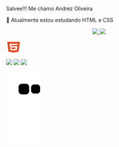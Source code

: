 Salvee!!! Me chamo Andrez Oliveira

🌱 Atualmente estou estudando HTML e CSS

<div align="center">
  <a href="https://github.com/AndrezOL">
  <img height="180em" src="https://github-readme-stats.vercel.app/api?username=AndrezOL&show_icons=true&theme=gotham&include_all_commits=true&count_private=true"/>
  <img height="180em" src="https://github-readme-stats.vercel.app/api/top-langs/?username=AndrezOL&layout=compact&langs_count=7&theme=gotham"/>
</div>
  
<div style="display: inline_block"><br>
  <img align="center" alt="Andrez-HTML" height="30" width="40" src="https://raw.githubusercontent.com/devicons/devicon/master/icons/html5/html5-plain.svg">
</div>
  
<br>
  
 <div>
   <a href="[https://instagram.com/rafaballerini](https://www.instagram.com/andrez.br/)" target="_blank"><img src="https://img.shields.io/badge/-Instagram-%23E4405F?style=for-the-badge&logo=instagram&logoColor=white" target="_blank"></a>
   <a href="https://www.linkedin.com/in/andrez-oliveira-887760215/" target="_blank"><img src="https://img.shields.io/badge/-LinkedIn-%230077B5?style=for-the-badge&logo=linkedin&logoColor=white" target="_blank"></a>
   <a href = "mailto:andrezoliveira16@gmail.com"><img src="https://img.shields.io/badge/-Gmail-%23333?style=for-the-badge&logo=gmail&logoColor=white" target="_blank"></a>
 </div>
   
![Snake animation](https://github.com/AndrezOL/AndrezOL/blob/output/github-contribution-grid-snake.svg)
 
